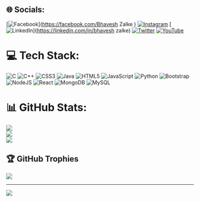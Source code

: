 
## 🌐 Socials:
[![Facebook](https://img.shields.io/badge/Facebook-%231877F2.svg?logo=Facebook&logoColor=white)](https://facebook.com/Bhavesh Zalke ) [![Instagram](https://img.shields.io/badge/Instagram-%23E4405F.svg?logo=Instagram&logoColor=white)](https://instagram.com/bhaveshzalke_1628) [![LinkedIn](https://img.shields.io/badge/LinkedIn-%230077B5.svg?logo=linkedin&logoColor=white)](https://linkedin.com/in/bhavesh zalke) [![Twitter](https://img.shields.io/badge/Twitter-%231DA1F2.svg?logo=Twitter&logoColor=white)](https://twitter.com/@bszalke1628) [![YouTube](https://img.shields.io/badge/YouTube-%23FF0000.svg?logo=YouTube&logoColor=white)](https://youtube.com/@tech) 

# 💻 Tech Stack:
![C](https://img.shields.io/badge/c-%2300599C.svg?style=for-the-badge&logo=c&logoColor=white) ![C++](https://img.shields.io/badge/c++-%2300599C.svg?style=for-the-badge&logo=c%2B%2B&logoColor=white) ![CSS3](https://img.shields.io/badge/css3-%231572B6.svg?style=for-the-badge&logo=css3&logoColor=white) ![Java](https://img.shields.io/badge/java-%23ED8B00.svg?style=for-the-badge&logo=java&logoColor=white) ![HTML5](https://img.shields.io/badge/html5-%23E34F26.svg?style=for-the-badge&logo=html5&logoColor=white) ![JavaScript](https://img.shields.io/badge/javascript-%23323330.svg?style=for-the-badge&logo=javascript&logoColor=%23F7DF1E) ![Python](https://img.shields.io/badge/python-3670A0?style=for-the-badge&logo=python&logoColor=ffdd54) ![Bootstrap](https://img.shields.io/badge/bootstrap-%23563D7C.svg?style=for-the-badge&logo=bootstrap&logoColor=white) ![NodeJS](https://img.shields.io/badge/node.js-6DA55F?style=for-the-badge&logo=node.js&logoColor=white) ![React](https://img.shields.io/badge/react-%2320232a.svg?style=for-the-badge&logo=react&logoColor=%2361DAFB) ![MongoDB](https://img.shields.io/badge/MongoDB-%234ea94b.svg?style=for-the-badge&logo=mongodb&logoColor=white) ![MySQL](https://img.shields.io/badge/mysql-%2300f.svg?style=for-the-badge&logo=mysql&logoColor=white)
# 📊 GitHub Stats:
![](https://github-readme-stats.vercel.app/api?username=bhavesh1628&theme=dark&hide_border=false&include_all_commits=false&count_private=false)<br/>
![](https://github-readme-streak-stats.herokuapp.com/?user=bhavesh1628&theme=dark&hide_border=false)<br/>
![](https://github-readme-stats.vercel.app/api/top-langs/?username=bhavesh1628&theme=dark&hide_border=false&include_all_commits=false&count_private=false&layout=compact)

## 🏆 GitHub Trophies
![](https://github-profile-trophy.vercel.app/?username=bhavesh1628&theme=radical&no-frame=false&no-bg=false&margin-w=4)

---
[![](https://visitcount.itsvg.in/api?id=bhavesh1628&icon=0&color=12)](https://visitcount.itsvg.in)

<!-- Proudly created with GPRM ( https://gprm.itsvg.in ) -->
